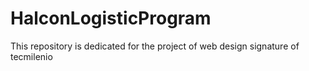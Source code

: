 # HalconLogisticProgram
This repository is dedicated for the project of web design signature of tecmilenio 
